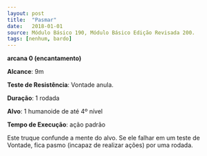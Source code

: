 ```yaml
---
layout: post
title:  "Pasmar"
date:   2018-01-01
source: Módulo Básico 190, Módulo Básico Edição Revisada 200.
tags: [nenhum, bardo]
---
```


**arcana 0 (encantamento)**

**Alcance**: 9m

**Teste de Resistência**: Vontade anula.

**Duração**: 1 rodada

**Alvo**: 1 humanoide de até 4º nível

**Tempo de Execução**: ação padrão

Este truque confunde a mente do alvo. Se ele falhar em um teste de Vontade, fica pasmo (incapaz de realizar ações) por uma rodada.
